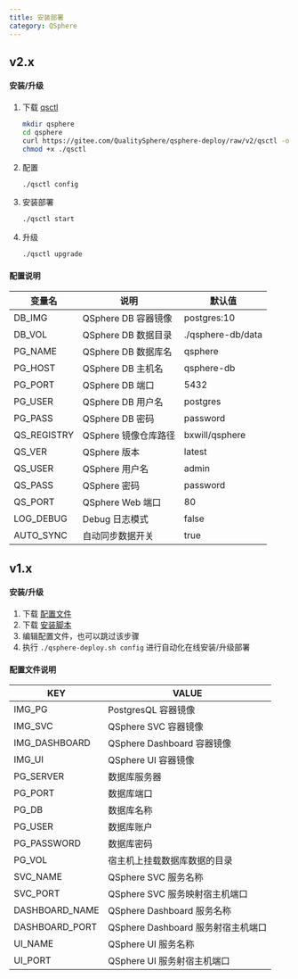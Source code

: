 ```yaml
---
title: 安装部署
category: QSphere
---
```


## v2.x

#### 安装/升级

1. 下载 [qsctl](https://gitee.com/QualitySphere/qsphere-deploy/raw/v2/qsctl)
   ```bash
   mkdir qsphere
   cd qsphere
   curl https://gitee.com/QualitySphere/qsphere-deploy/raw/v2/qsctl -o qsctl
   chmod +x ./qsctl
   ```
2. 配置
   ```bash
   ./qsctl config
   ```
3. 安装部署
   ```bash
   ./qsctl start
   ```
4. 升级
   ```bash
   ./qsctl upgrade
   ```

#### 配置说明

变量名 | 说明 | 默认值
---- | ---- | ----
DB_IMG | QSphere DB 容器镜像 | postgres:10
DB_VOL | QSphere DB 数据目录 | ./qsphere-db/data
PG_NAME | QSphere DB 数据库名 | qsphere
PG_HOST | QSphere DB 主机名 | qsphere-db
PG_PORT | QSphere DB 端口 | 5432
PG_USER | QSphere DB 用户名 | postgres
PG_PASS | QSphere DB 密码 | password
QS_REGISTRY | QSphere 镜像仓库路径 | bxwill/qsphere
QS_VER | QSphere 版本 | latest
QS_USER | QSphere 用户名 | admin
QS_PASS | QSphere 密码 | password
QS_PORT | QSphere Web 端口 | 80
LOG_DEBUG | Debug 日志模式 | false
AUTO_SYNC | 自动同步数据开关 | true

## v1.x

#### 安装/升级

1. 下载 [配置文件](https://gitee.com/QualitySphere/qsphere-deploy/raw/v1/config)
2. 下载 [安装脚本](https://gitee.com/QualitySphere/qsphere-deploy/raw/v1/qsphere-deploy.sh)
3. 编辑配置文件，也可以跳过该步骤
4. 执行 `./qsphere-deploy.sh config` 进行自动化在线安装/升级部署

#### 配置文件说明

KEY | VALUE
---- | ----
IMG_PG | PostgresQL 容器镜像 
IMG_SVC | QSphere SVC 容器镜像 
IMG_DASHBOARD | QSphere Dashboard 容器镜像 
IMG_UI | QSphere UI 容器镜像 
PG_SERVER | 数据库服务器
PG_PORT | 数据库端口
PG_DB | 数据库名称
PG_USER | 数据库账户
PG_PASSWORD | 数据库密码
PG_VOL | 宿主机上挂载数据库数据的目录
SVC_NAME | QSphere SVC 服务名称
SVC_PORT | QSphere SVC 服务映射宿主机端口
DASHBOARD_NAME| QSphere Dashboard 服务名称
DASHBOARD_PORT| QSphere Dashboard 服务射宿主机端口
UI_NAME| QSphere UI 服务名称
UI_PORT| QSphere UI 服务射宿主机端口
